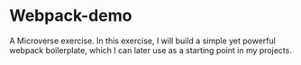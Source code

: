 # Webpack-demo
A Microverse exercise. In this exercise, I will build a simple yet powerful webpack boilerplate, which I can later use as a starting point in my projects.
